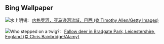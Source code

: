 ## Bing Wallpaper
![](https://www.bing.com/th?id=OHR.RioNegro_ZH-CN2121977810_UHD.jpg&w=1000)水上明镜:&nbsp;&ensp;[内格罗河，亚马逊河流域，巴西 (© Timothy Allen/Getty Images)](https://www.bing.com/th?id=OHR.RioNegro_ZH-CN2121977810_UHD.jpg)
<br><br/>
![](https://www.bing.com/th?id=OHR.BradgateFallow_EN-US3932725763_UHD.jpg&w=1000)Who stepped on a twig?:&nbsp;&ensp;[Fallow deer in Bradgate Park, Leicestershire, England (© Chris Bainbridge/Alamy)](https://www.bing.com/th?id=OHR.BradgateFallow_EN-US3932725763_UHD.jpg)
<br><br/>
